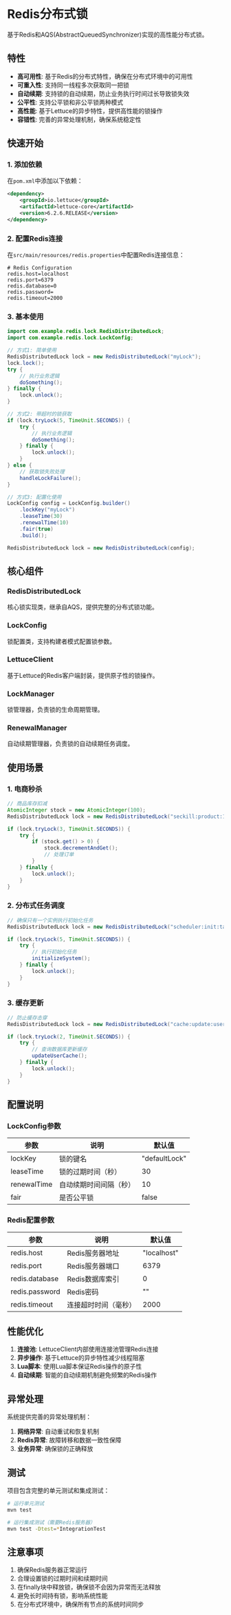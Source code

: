 # Redis分布式锁

基于Redis和AQS(AbstractQueuedSynchronizer)实现的高性能分布式锁。

## 特性

- **高可用性**: 基于Redis的分布式特性，确保在分布式环境中的可用性
- **可重入性**: 支持同一线程多次获取同一把锁
- **自动续期**: 支持锁的自动续期，防止业务执行时间过长导致锁失效
- **公平性**: 支持公平锁和非公平锁两种模式
- **高性能**: 基于Lettuce的异步特性，提供高性能的锁操作
- **容错性**: 完善的异常处理机制，确保系统稳定性

## 快速开始

### 1. 添加依赖

在`pom.xml`中添加以下依赖：

```xml
<dependency>
    <groupId>io.lettuce</groupId>
    <artifactId>lettuce-core</artifactId>
    <version>6.2.6.RELEASE</version>
</dependency>
```

### 2. 配置Redis连接

在`src/main/resources/redis.properties`中配置Redis连接信息：

```properties
# Redis Configuration
redis.host=localhost
redis.port=6379
redis.database=0
redis.password=
redis.timeout=2000
```

### 3. 基本使用

```java
import com.example.redis.lock.RedisDistributedLock;
import com.example.redis.lock.LockConfig;

// 方式1: 简单使用
RedisDistributedLock lock = new RedisDistributedLock("myLock");
lock.lock();
try {
    // 执行业务逻辑
    doSomething();
} finally {
    lock.unlock();
}

// 方式2: 带超时的锁获取
if (lock.tryLock(5, TimeUnit.SECONDS)) {
    try {
        // 执行业务逻辑
        doSomething();
    } finally {
        lock.unlock();
    }
} else {
    // 获取锁失败处理
    handleLockFailure();
}

// 方式3: 配置化使用
LockConfig config = LockConfig.builder()
    .lockKey("myLock")
    .leaseTime(30)
    .renewalTime(10)
    .fair(true)
    .build();

RedisDistributedLock lock = new RedisDistributedLock(config);
```

## 核心组件

### RedisDistributedLock
核心锁实现类，继承自AQS，提供完整的分布式锁功能。

### LockConfig
锁配置类，支持构建者模式配置锁参数。

### LettuceClient
基于Lettuce的Redis客户端封装，提供原子性的锁操作。

### LockManager
锁管理器，负责锁的生命周期管理。

### RenewalManager
自动续期管理器，负责锁的自动续期任务调度。

## 使用场景

### 1. 电商秒杀
```java
// 商品库存扣减
AtomicInteger stock = new AtomicInteger(100);
RedisDistributedLock lock = new RedisDistributedLock("seckill:product:1001");

if (lock.tryLock(3, TimeUnit.SECONDS)) {
    try {
        if (stock.get() > 0) {
            stock.decrementAndGet();
            // 处理订单
        }
    } finally {
        lock.unlock();
    }
}
```

### 2. 分布式任务调度
```java
// 确保只有一个实例执行初始化任务
RedisDistributedLock lock = new RedisDistributedLock("scheduler:init:task");

if (lock.tryLock(5, TimeUnit.SECONDS)) {
    try {
        // 执行初始化任务
        initializeSystem();
    } finally {
        lock.unlock();
    }
}
```

### 3. 缓存更新
```java
// 防止缓存击穿
RedisDistributedLock lock = new RedisDistributedLock("cache:update:user:1001");

if (lock.tryLock(2, TimeUnit.SECONDS)) {
    try {
        // 查询数据库更新缓存
        updateUserCache();
    } finally {
        lock.unlock();
    }
}
```

## 配置说明

### LockConfig参数

| 参数 | 说明 | 默认值 |
|------|------|--------|
| lockKey | 锁的键名 | "defaultLock" |
| leaseTime | 锁的过期时间（秒） | 30 |
| renewalTime | 自动续期时间间隔（秒） | 10 |
| fair | 是否公平锁 | false |

### Redis配置参数

| 参数 | 说明 | 默认值 |
|------|------|--------|
| redis.host | Redis服务器地址 | "localhost" |
| redis.port | Redis服务器端口 | 6379 |
| redis.database | Redis数据库索引 | 0 |
| redis.password | Redis密码 | "" |
| redis.timeout | 连接超时时间（毫秒） | 2000 |

## 性能优化

1. **连接池**: LettuceClient内部使用连接池管理Redis连接
2. **异步操作**: 基于Lettuce的异步特性减少线程阻塞
3. **Lua脚本**: 使用Lua脚本保证Redis操作的原子性
4. **自动续期**: 智能的自动续期机制避免频繁的Redis操作

## 异常处理

系统提供完善的异常处理机制：

1. **网络异常**: 自动重试和恢复机制
2. **Redis异常**: 故障转移和数据一致性保障
3. **业务异常**: 确保锁的正确释放

## 测试

项目包含完整的单元测试和集成测试：

```bash
# 运行单元测试
mvn test

# 运行集成测试（需要Redis服务器）
mvn test -Dtest=*IntegrationTest
```

## 注意事项

1. 确保Redis服务器正常运行
2. 合理设置锁的过期时间和续期时间
3. 在finally块中释放锁，确保锁不会因为异常而无法释放
4. 避免长时间持有锁，影响系统性能
5. 在分布式环境中，确保所有节点的系统时间同步